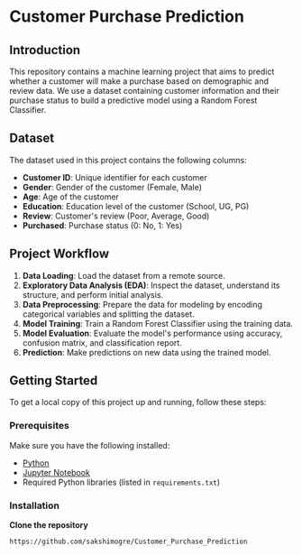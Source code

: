 # Customer Purchase Prediction

## Introduction
This repository contains a machine learning project that aims to predict whether a customer will make a purchase based on demographic and review data. We use a dataset containing customer information and their purchase status to build a predictive model using a Random Forest Classifier.

## Dataset
The dataset used in this project contains the following columns:
- **Customer ID**: Unique identifier for each customer
- **Gender**: Gender of the customer (Female, Male)
- **Age**: Age of the customer
- **Education**: Education level of the customer (School, UG, PG)
- **Review**: Customer's review (Poor, Average, Good)
- **Purchased**: Purchase status (0: No, 1: Yes)

## Project Workflow
1. **Data Loading**: Load the dataset from a remote source.
2. **Exploratory Data Analysis (EDA)**: Inspect the dataset, understand its structure, and perform initial analysis.
3. **Data Preprocessing**: Prepare the data for modeling by encoding categorical variables and splitting the dataset.
4. **Model Training**: Train a Random Forest Classifier using the training data.
5. **Model Evaluation**: Evaluate the model's performance using accuracy, confusion matrix, and classification report.
6. **Prediction**: Make predictions on new data using the trained model.

## Getting Started

To get a local copy of this project up and running, follow these steps:

### Prerequisites

Make sure you have the following installed:
- [Python](https://www.python.org/downloads/)
- [Jupyter Notebook](https://jupyter.org/install)
- Required Python libraries (listed in `requirements.txt`)

### Installation
**Clone the repository**
   ```bash
   https://github.com/sakshimogre/Customer_Purchase_Prediction
   

